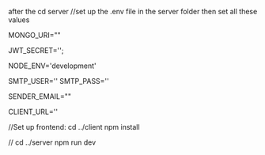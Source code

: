 after the 
cd server
//set up the .env file in the server folder then set all these values


MONGO_URI=""

JWT_SECRET='';

NODE_ENV='development'

SMTP_USER=''
SMTP_PASS=''

SENDER_EMAIL="" 

CLIENT_URL=''

//Set up frontend:
cd ../client
npm install


//
cd ../server
npm run dev


